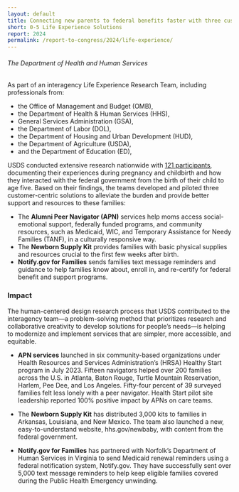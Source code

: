```yaml
---
layout: default
title: Connecting new parents to federal benefits faster with three customer-centered solutions
short: 0-5 Life Experience Solutions
report: 2024
permalink: /report-to-congress/2024/life-experience/
---
```

######  *The Department of Health and Human Services*

As part of an interagency Life Experience Research Team, including professionals from:

- the Office of Management and Budget (OMB),
- the Department of Health & Human Services (HHS), 
- General Services Administration (GSA), 
- the Department of Labor (DOL), 
- the Department of Housing and Urban Development (HUD), 
- the Department of Agriculture (USDA),
- and the Department of Education (ED),

USDS conducted extensive research nationwide with [121 participants](https://www.performance.gov/cx/life-experiences/having-a-child-and-early-childhood/), documenting their experiences during pregnancy and childbirth and how they interacted with the federal government from the birth of their child to age five. Based on their findings, the teams developed and piloted three customer-centric solutions to alleviate the burden and provide better support and resources to these families:

- The **Alumni Peer Navigator (APN)** services help moms access social-emotional support, federally funded programs, and community resources, such as Medicaid, WIC, and Temporary Assistance for Needy Families (TANF), in a culturally responsive way.
- The **Newborn Supply Kit** provides families with basic physical supplies and resources crucial to the first few weeks after birth.
- **Notify.gov for Families** sends families text message reminders and guidance to help families know about, enroll in, and re-certify for federal benefit and support programs.

###  Impact

The human-centered design research process that USDS contributed to the interagency team—a problem-solving method that prioritizes research and collaborative creativity to develop solutions for people’s needs—is helping to modernize and implement services that are simpler, more accessible, and equitable.

- **APN services** launched in six community-based organizations under Health Resources and Services Administration’s (HRSA) Healthy Start program in July 2023. Fifteen navigators helped over 200 families across the U.S. in Atlanta, Baton Rouge, Turtle Mountain Reservation, Harlem, Pee Dee, and Los Angeles. Fifty-four percent of 39 surveyed families felt less lonely with a peer navigator. Health Start pilot site leadership reported 100% positive impact by APNs on care teams.

- The **Newborn Supply Kit** has distributed 3,000 kits to families in Arkansas, Louisiana, and New Mexico. The team also launched a new, easy-to-understand website, hhs.gov/newbaby, with content from the federal government. 

- **Notify.gov for Families** has partnered with Norfolk’s Department of Human Services in Virginia to send Medicaid renewal reminders using a federal notification system, Notify.gov. They have successfully sent over 5,000 text message reminders to help keep eligible families covered during the Public Health Emergency unwinding.

